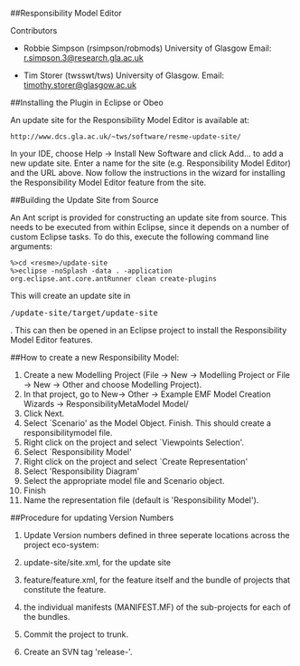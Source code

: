 ##Responsibility Model Editor

Contributors

  * Robbie Simpson (rsimpson/robmods)
    University of Glasgow
    Email: r.simpson.3@research.gla.ac.uk
   
  * Tim Storer (twsswt/tws)
    University of Glasgow.
    Email: timothy.storer@glasgow.ac.uk

##Installing the Plugin in Eclipse or Obeo

An update site for the Responsibility Model Editor is available at:

    http://www.dcs.gla.ac.uk/~tws/software/resme-update-site/
    
In your IDE, choose Help -> Install New Software and click Add... to add a new update site.  Enter a name for the site (e.g. Responsibility Model Editor) and the URL above.  Now follow the instructions in the wizard for installing the Responsibility Model Editor feature from the site.

##Building the Update Site from Source

An Ant script is provided for constructing an update site from source.  This 
needs to be executed from within Eclipse, since it depends on a number of 
custom Eclipse tasks.  To do this, execute the following command line arguments:

    %>cd <resme>/update-site
    %>eclipse -noSplash -data . -application org.eclipse.ant.core.antRunner clean create-plugins

This will create an update site in <pre><resme>/update-site/target/update-site</pre>.  This can then be opened in an Eclipse project to install the Responsibility Model Editor features.

##How to create a new Responsibility Model:

  1. Create a new Modelling Project (File -> New -> Modelling Project or File -> New -> Other and choose Modelling Project).
  2. In that project, go to New-> Other -> Example EMF Model Creation Wizards -> ResponsibilityMetaModel Model/
  3. Click Next.
  4. Select `Scenario' as the Model Object. Finish.  This should create a responsibilitymodel file.
  5. Right click on the project and select `Viewpoints Selection'.
  6. Select `Responsibility Model'
  7. Right click on the project and select `Create Representation'
  8. Select 'Responsibility Diagram'
  9. Select the appropriate model file and Scenario object.
  10. Finish
  11. Name the representation file (default is 'Responsibility Model').


##Procedure for updating Version Numbers

1. Update Version numbers defined in three seperate locations across the project eco-system:

  1. update-site/site.xml, for the update site
  2. feature/feature.xml, for the feature itself and the bundle of projects that constitute the feature.
  3. the individual manifests (MANIFEST.MF) of the sub-projects for each of the bundles.

2. Commit the project to trunk.

3. Create an SVN tag 'release-<VERSION>'.
